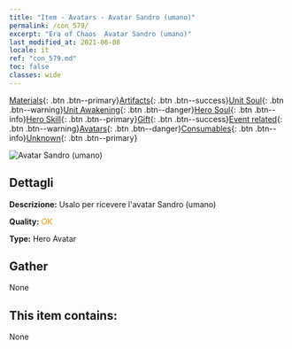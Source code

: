 ```yaml
---
title: "Item - Avatars - Avatar Sandro (umano)"
permalink: /con_579/
excerpt: "Era of Chaos  Avatar Sandro (umano)"
last_modified_at: 2021-06-08
locale: it
ref: "con_579.md"
toc: false
classes: wide
---
```

 [Materials](/ItemsIT/){: .btn .btn--primary}[Artifacts](/ItemsIT/Artifacts/){: .btn .btn--success}[Unit Soul](/ItemsIT/UnitSoul/){: .btn .btn--warning}[Unit Awakening](/ItemsIT/UnitAwakening/){: .btn .btn--danger}[Hero Soul](/ItemsIT/HeroSoul/){: .btn .btn--info}[Hero Skill](/ItemsIT/HeroSkill/){: .btn .btn--primary}[Gift](/ItemsIT/Gift/){: .btn .btn--success}[Event related](/ItemsIT/Events/){: .btn .btn--warning}[Avatars](/ItemsIT/Avatars/){: .btn .btn--danger}[Consumables](/ItemsIT/Consumables/){: .btn .btn--info}[Unknown](/ItemsIT/Unknown/){: .btn .btn--primary}

 ![Avatar Sandro (umano)](/images/h/h_HumanSandro1.jpg)

## Dettagli
 **Descrizione:** Usalo per ricevere l'avatar Sandro (umano)

 **Quality:** <span style="color: #FF8C00">OK</span>

 **Type:** Hero Avatar

## Gather

  None

## This item contains:

  None


